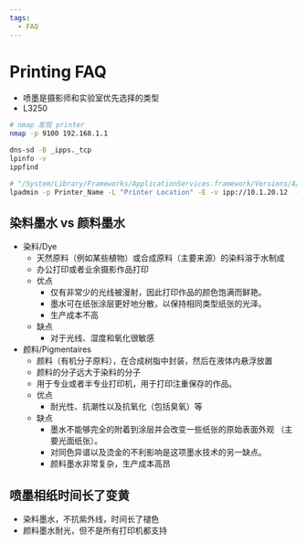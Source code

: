 ```yaml
---
tags:
  - FAQ
---
```


# Printing FAQ

- 喷墨是摄影师和实验室优先选择的类型
- L3250


```bash
# nmap 发现 printer
nmap -p 9100 192.168.1.1

dns-sd -B _ipps._tcp
lpinfo -v
ippfind

# "/System/Library/Frameworks/ApplicationServices.framework/Versions/A/Frameworks /PrintCore.framework/Versions/A/Resources/Generic.ppd"
lpadmin -p Printer_Name -L "Printer Location" -E -v ipp://10.1.20.12  -P /Library/Printers/PPDs/Contents/Resources/Printer_Driver.gz
```

## 染料墨水 vs 颜料墨水

- 染料/Dye
  - 天然原料（例如某些植物）或合成原料（主要来源）的染料溶于水制成
  - 办公打印或者业余摄影作品打印
  - 优点
    - 仅有非常少的光线被漫射，因此打印作品的颜色饱满而鲜艳。
    - 墨水可在纸张涂层更好地分散，以保持相同类型纸张的光泽。
    - 生产成本不高
  - 缺点
    - 对于光线、湿度和氧化很敏感
- 颜料/Pigmentaires
  - 颜料（有机分子原料），在合成树脂中封装，然后在液体内悬浮放置
  - 颜料的分子远大于染料的分子
  - 用于专业或者半专业打印机，用于打印注重保存的作品。
  - 优点
    - 耐光性、抗潮性以及抗氧化（包括臭氧）等
  - 缺点
    - 墨水不能够完全的附着到涂层并会改变一些纸张的原始表面外观 （主要光面纸张）。
    - 对同色异谱以及烫金的不利影响是这项墨水技术的另一缺点。
    - 颜料墨水非常复杂，生产成本高昂

## 喷墨相纸时间长了变黄

- 染料墨水，不抗紫外线，时间长了褪色
- 颜料墨水耐光，但不是所有打印机都支持
